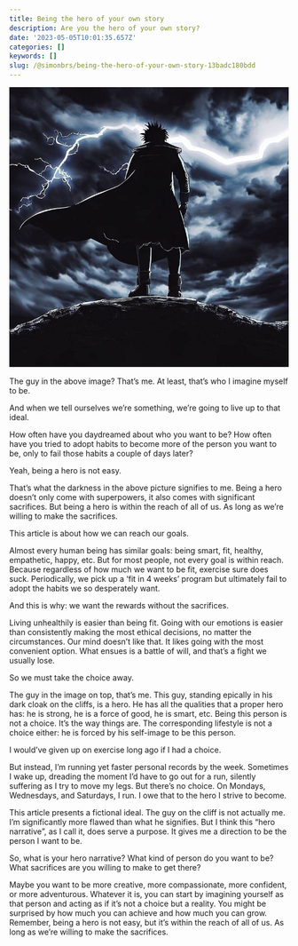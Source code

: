```yaml
---
title: Being the hero of your own story
description: Are you the hero of your own story?
date: '2023-05-05T10:01:35.657Z'
categories: []
keywords: []
slug: /@simonbrs/being-the-hero-of-your-own-story-13badc180bdd
---
```


![](img/1__gqZ1ugyDE9g8N1jdTTyWkA.jpeg)

The guy in the above image? That’s me. At least, that’s who I imagine myself to be.

And when we tell ourselves we’re something, we’re going to live up to that ideal.

How often have you daydreamed about who you want to be? How often have you tried to adopt habits to become more of the person you want to be, only to fail those habits a couple of days later?

Yeah, being a hero is not easy.

That’s what the darkness in the above picture signifies to me. Being a hero doesn’t only come with superpowers, it also comes with significant sacrifices. But being a hero is within the reach of all of us. As long as we’re willing to make the sacrifices.

This article is about how we can reach our goals.

Almost every human being has similar goals: being smart, fit, healthy, empathetic, happy, etc. But for most people, not every goal is within reach. Because regardless of how much we want to be fit, exercise sure does suck. Periodically, we pick up a ‘fit in 4 weeks’ program but ultimately fail to adopt the habits we so desperately want.

And this is why: we want the rewards without the sacrifices.

Living unhealthily is easier than being fit. Going with our emotions is easier than consistently making the most ethical decisions, no matter the circumstances. Our mind doesn’t like that. It likes going with the most convenient option. What ensues is a battle of will, and that’s a fight we usually lose.

So we must take the choice away.

The guy in the image on top, that’s me. This guy, standing epically in his dark cloak on the cliffs, is a hero. He has all the qualities that a proper hero has: he is strong, he is a force of good, he is smart, etc. Being this person is not a choice. It’s the way things are. The corresponding lifestyle is not a choice either: he is forced by his self-image to be this person.

I would’ve given up on exercise long ago if I had a choice.

But instead, I’m running yet faster personal records by the week. Sometimes I wake up, dreading the moment I’d have to go out for a run, silently suffering as I try to move my legs. But there’s no choice. On Mondays, Wednesdays, and Saturdays, I run. I owe that to the hero I strive to become.

This article presents a fictional ideal. The guy on the cliff is not actually me. I’m significantly more flawed than what he signifies. But I think this “hero narrative”, as I call it, does serve a purpose. It gives me a direction to be the person I want to be.

So, what is your hero narrative? What kind of person do you want to be? What sacrifices are you willing to make to get there?

Maybe you want to be more creative, more compassionate, more confident, or more adventurous. Whatever it is, you can start by imagining yourself as that person and acting as if it’s not a choice but a reality. You might be surprised by how much you can achieve and how much you can grow. Remember, being a hero is not easy, but it’s within the reach of all of us. As long as we’re willing to make the sacrifices.
